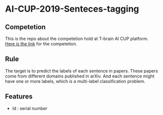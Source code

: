 # AI-CUP-2019-Senteces-tagging
## Competetion
This is the repo about the competetion hold at T-brain AI CUP platform. [Here is the link](https://tbrain.trendmicro.com.tw/Competitions/Details/8) for the competetion.
## Rule
The target is to predict the labels of each sentence in papers. These papers come from different domains published in arXiv. And each sentence might have one or more labels, which is a multi-label classification problem.
## Features
+ Id : serial number
